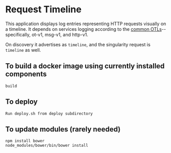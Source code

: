 Request Timeline
================

This application displays log entries representing HTTP requests
visually on a timeline.  It depends on services logging according to the
[common OTLs][1]--specifically, ot-v1, msg-v1, and http-v1.

On discovery it advertises as `timeline`,
and the singularity request is `timeline` as well.


To build a docker image using currently installed components
------------------------------------------------------------

	build

To deploy
---------

	Run deploy.sh from deploy subdirectory


To update modules (rarely needed)
--------------------------------

    npm install bower
    node_modules/bower/bin/bower install

[1]: https://github.com/opentable/logging-loglov3-config/tree/master/otls
